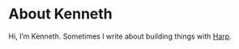 # About Kenneth

Hi, I’m Kenneth. Sometimes I write about building things with [Harp](http://harpjs.com).
